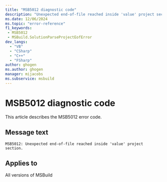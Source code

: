 ```yaml
---
title: "MSB5012 diagnostic code"
description: "Unexpected end-of-file reached inside 'value' project section."
ms.date: 12/06/2024
ms.topic: "error-reference"
f1_keywords:
 - MSB5012
 - MSBuild.SolutionParseProjectEofError
dev_langs:
  - "VB"
  - "CSharp"
  - "C++"
  - "FSharp"
author: ghogen
ms.author: ghogen
manager: mijacobs
ms.subservice: msbuild
---
```


# MSB5012 diagnostic code

<!-- :::ErrorDefinitionDescription::: -->
<!-- :::editable-content name="introDescription"::: -->
This article describes the MSB5012 error code.
<!-- :::editable-content-end::: -->

## Message text

`MSB5012: Unexpected end-of-file reached inside 'value' project section.`

<!-- :::editable-content name="postOutputDescription"::: -->
<!--
{StrBegin="MSB5012: "}UE: The solution filename is provided separately to loggers.
-->
<!-- :::editable-content-end::: -->
<!-- :::ErrorDefinitionDescription-end::: -->

## Applies to

All versions of MSBuild
